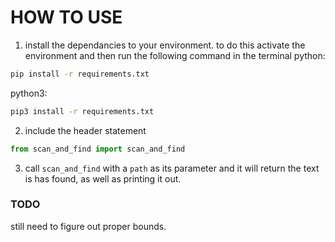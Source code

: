 # HOW TO USE

1. install the dependancies to your environment. to do this activate the environment and then run the following command in the terminal
python:
```bash
pip install -r requirements.txt
```
python3:
```bash
pip3 install -r requirements.txt
```
2. include the header statement
```python
from scan_and_find import scan_and_find
```
3. call `scan_and_find` with a `path` as its parameter and it will return the text is has found, as well as printing it out.

### TODO
still need to figure out proper bounds.
